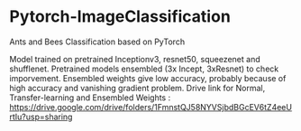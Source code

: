 # Pytorch-ImageClassification
Ants and Bees Classification based on PyTorch 


Model trained on pretrained Inceptionv3, resnet50, squeezenet and shufflenet. 
Pretrained models ensembled (3x Incept, 3xResnet) to check imporvement. 
Ensembled weights give low accuracy, probably because of high accuracy and vanishing gradient problem.
Drive link for Normal, Transfer-learning and Ensembled Weights  : https://drive.google.com/drive/folders/1FmnstQJ58NYVSjbdBGcEV6tZ4eeUrtIu?usp=sharing
